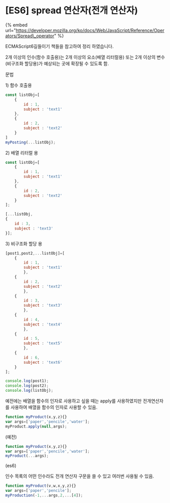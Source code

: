 # \[ES6\] spread 연산자\(전개 연산자\)

{% embed url="https://developer.mozilla.org/ko/docs/Web/JavaScript/Reference/Operators/Spread\_operator" %}

ECMAScript6길들이기 책들을 참고하여 정리 하였습니다. 



2개 이상의 인수\(함수 호출용\)는 2개 이상의 요소\(배열 리터럴용\) 또는 2개 이상의 변수\(비구조화 할당용\)가 예상되는 곳에 확장될 수 있도록 함.

문법

1\) 함수 호출용

```javascript
const listObj=[
    {
        id : 1,
        subject : 'text1'
    },
    {
        id : 2,
        subject : 'text2'
    }
]
myPosting(...listObj);
```

2\) 배열 리터럴 용

```javascript
const listObj=[
    {
        id : 1,
        subject : 'text1'
    },
    {
        id : 2,
        subject : 'text2'
    }
];

[...listObj,
{
    id : 3,
    subject : 'text3'
}];
```

3\) 비구조화 할당 용

```javascript
[post1,post2,...listObj]=[
    {
        id : 1,
        subject : 'text1'
        },
    {
        id : 2,
        subject : 'text2'
        },
    {
        id : 3,
        subject : 'text3'
        },
    {
        id : 4,
        subject : 'text4'
        },
    {
        id : 5,
        subject : 'text5'
        },
    {
        id : 6,
        subject : 'text6'
    }
];

console.log(post1);
console.log(post2);
console.log(listObj);
```

예전에는 배열을 함수의 인자로 사용하고 싶을 때는 apply를 사용하였지만 전개연산자를 사용하여 배열을 함수의 인자로 사용할 수 있음.

```javascript
function myProduct(x,y,z){}
var args=['paper','pencile','water'];
myProduct.apply(null,args);
```

\(예전\)

```javascript
function myProduct(x,y,z){}
var args=['paper','pencile','water'];
myProduct(...args);
```

\(es6\)

인수 목록의 어떤 인수라도 전개 연산자 구문을 쓸 수 있고 여러번 사용될 수 있음.

```javascript
function myProduct(v,w,x,y,z){}
var args=['paper','pencile'];
myProduction(-1,...args,2,...[4]);
```



